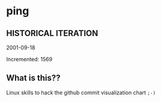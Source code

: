 # ping

## HISTORICAL ITERATION
2001-09-18

Incremented: 1569

## What is this?? 
Linux skills to hack the github commit visualization chart `;-)`
